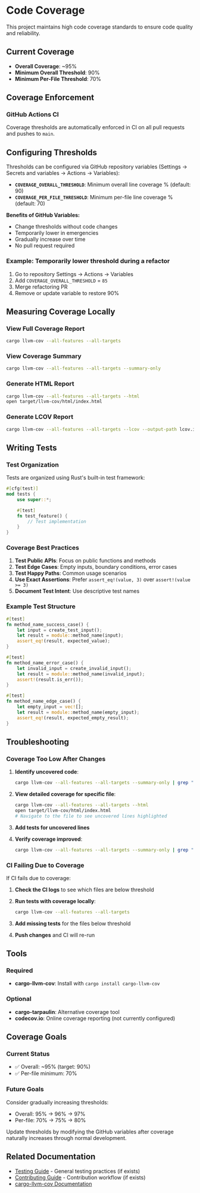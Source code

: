 # Code Coverage

This project maintains high code coverage standards to ensure code quality and reliability.

## Current Coverage

- **Overall Coverage**: ~95%
- **Minimum Overall Threshold**: 90%
- **Minimum Per-File Threshold**: 70%

## Coverage Enforcement

### GitHub Actions CI

Coverage thresholds are automatically enforced in CI on all pull requests and pushes to `main`.

## Configuring Thresholds

Thresholds can be configured via GitHub repository variables (Settings → Secrets and variables → Actions → Variables):

- **`COVERAGE_OVERALL_THRESHOLD`**: Minimum overall line coverage % (default: 90)
- **`COVERAGE_PER_FILE_THRESHOLD`**: Minimum per-file line coverage % (default: 70)

**Benefits of GitHub Variables:**

- Change thresholds without code changes
- Temporarily lower in emergencies
- Gradually increase over time
- No pull request required

### Example: Temporarily lower threshold during a refactor

1. Go to repository Settings → Actions → Variables
2. Add `COVERAGE_OVERALL_THRESHOLD` = `85`
3. Merge refactoring PR
4. Remove or update variable to restore 90%

## Measuring Coverage Locally

### View Full Coverage Report

```bash
cargo llvm-cov --all-features --all-targets
```

### View Coverage Summary

```bash
cargo llvm-cov --all-features --all-targets --summary-only
```

### Generate HTML Report

```bash
cargo llvm-cov --all-features --all-targets --html
open target/llvm-cov/html/index.html
```

### Generate LCOV Report

```bash
cargo llvm-cov --all-features --all-targets --lcov --output-path lcov.info
```

## Writing Tests

### Test Organization

Tests are organized using Rust's built-in test framework:

```rust
#[cfg(test)]
mod tests {
    use super::*;

    #[test]
    fn test_feature() {
        // Test implementation
    }
}
```

### Coverage Best Practices

1. **Test Public APIs**: Focus on public functions and methods
2. **Test Edge Cases**: Empty inputs, boundary conditions, error cases
3. **Test Happy Paths**: Common usage scenarios
4. **Use Exact Assertions**: Prefer `assert_eq!(value, 3)` over `assert!(value >= 3)`
5. **Document Test Intent**: Use descriptive test names

### Example Test Structure

```rust
#[test]
fn method_name_success_case() {
    let input = create_test_input();
    let result = module::method_name(input);
    assert_eq!(result, expected_value);
}

#[test]
fn method_name_error_case() {
    let invalid_input = create_invalid_input();
    let result = module::method_name(invalid_input);
    assert!(result.is_err());
}

#[test]
fn method_name_edge_case() {
    let empty_input = vec![];
    let result = module::method_name(empty_input);
    assert_eq!(result, expected_empty_result);
}
```

## Troubleshooting

### Coverage Too Low After Changes

1. **Identify uncovered code**:

   ```bash
   cargo llvm-cov --all-features --all-targets --summary-only | grep "brik/src"
   ```

2. **View detailed coverage for specific file**:

   ```bash
   cargo llvm-cov --all-features --all-targets --html
   open target/llvm-cov/html/index.html
   # Navigate to the file to see uncovered lines highlighted
   ```

3. **Add tests for uncovered lines**

4. **Verify coverage improved**:

   ```bash
   cargo llvm-cov --all-features --all-targets --summary-only | grep "your_file.rs"
   ```

### CI Failing Due to Coverage

If CI fails due to coverage:

1. **Check the CI logs** to see which files are below threshold

2. **Run tests with coverage locally**:

   ```bash
   cargo llvm-cov --all-features --all-targets
   ```

3. **Add missing tests** for the files below threshold

4. **Push changes** and CI will re-run

## Tools

### Required

- **cargo-llvm-cov**: Install with `cargo install cargo-llvm-cov`

### Optional

- **cargo-tarpaulin**: Alternative coverage tool
- **codecov.io**: Online coverage reporting (not currently configured)

## Coverage Goals

### Current Status

- ✅ Overall: ~95% (target: 90%)
- ✅ Per-file minimum: 70%

### Future Goals

Consider gradually increasing thresholds:

- Overall: 95% → 96% → 97%
- Per-file: 70% → 75% → 80%

Update thresholds by modifying the GitHub variables after coverage naturally increases through normal development.

## Related Documentation

- [Testing Guide](testing.md) - General testing practices (if exists)
- [Contributing Guide](../CONTRIBUTING.md) - Contribution workflow (if exists)
- [cargo-llvm-cov Documentation](https://github.com/taiki-e/cargo-llvm-cov)
